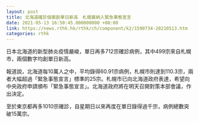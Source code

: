 ```yaml
---
layout: post
title: 北海道確診個案創單日新高　札幌冀納入緊急事態宣言
date: 2021-05-13 16:50:45.000000000 +08:00
link: https://news.rthk.hk/rthk/ch/component/k2/1590734-20210513.htm
categories: rthk
---
```


日本北海道的新型肺炎疫情嚴峻，單日再多712宗確診病例，其中499宗來自札幌市，兩個數字均創單日新高。

報道說，北海道每10萬人之中，平均錄得60.91宗病例，札幌市則達到110.3宗，兩者大幅超過「緊急事態宣言」標準的25宗。札幌市已向北海道政府表達，希望向中央政府申請頒布「緊急事態宣言」。北海道政府將在明天召開對策本部會議，作出決定。

至於東京都再多1010宗確診，自星期日以來再度在單日錄得過千宗，病例總數突破15萬宗。
